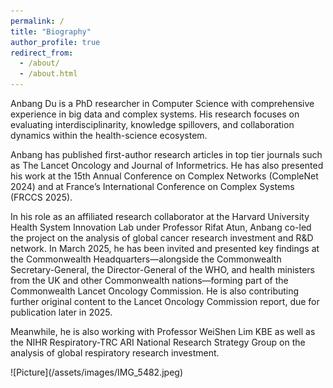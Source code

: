 ```yaml
---
permalink: /
title: "Biography"
author_profile: true
redirect_from: 
  - /about/
  - /about.html
---
```

<!-- ![Picture](assets/images/IMG_5482.jpg){: style="float: left; margin: 0 1rem 1rem 0;" } -->

Anbang Du is a PhD researcher in Computer Science with comprehensive experience in big data and complex systems. His research focuses on evaluating interdisciplinarity, knowledge spillovers, and collaboration dynamics within the health-science ecosystem.

Anbang has published first-author research articles in top tier journals such as The Lancet Oncology and Journal of Informetrics. He has also presented his work at the 15th Annual Conference on Complex Networks (CompleNet 2024) and at France’s International Conference on Complex Systems (FRCCS 2025).

In his role as an affiliated research collaborator at the Harvard University Health System Innovation Lab under Professor Rifat Atun, Anbang co-led the project on the analysis of global cancer research investment and R&D network. In March 2025, he has been invited and presented key findings at the Commonwealth Headquarters—alongside the Commonwealth Secretary-General, the Director-General of the WHO, and health ministers from the UK and other Commonwealth nations—forming part of the Commonwealth Lancet Oncology Commission. He is also contributing further original content to the Lancet Oncology Commission report, due for publication later in 2025. 

Meanwhile, he is also working with Professor WeiShen Lim KBE as well as the NIHR Respiratory-TRC ARI National Research Strategy Group on the analysis of global respiratory research investment. 


<div class="gallery" markdown="1">
  ![Picture](/assets/images/IMG_5482.jpeg)
</div>